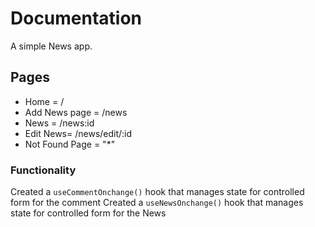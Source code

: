 # Documentation
A simple News app.

## Pages
 - Home = /
 - Add News page = /news
 - News = /news:id
 - Edit News= /news/edit/:id
 - Not Found Page = "*"

### Functionality
Created a `useCommentOnchange()` hook that manages state for controlled form for the comment
Created a `useNewsOnchange()` hook that manages state for controlled form for the News
